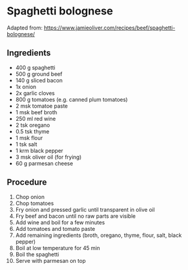 # Spaghetti bolognese
Adapted from: https://www.jamieoliver.com/recipes/beef/spaghetti-bolognese/
## Ingredients
- 400 g spaghetti
- 500 g ground beef
- 140 g sliced bacon
- 1x onion
- 2x garlic cloves
- 800 g tomatoes (e.g. canned plum tomatoes)
- 2 msk tomatoe paste
- 1 msk beef broth
- 250 ml red wine
- 2 tsk oregano
- 0.5 tsk thyme
- 1 msk flour
- 1 tsk salt
- 1 krm black pepper
- 3 msk oliver oil (for frying)
- 60 g parmesan cheese
## Procedure
1. Chop onion
2. Chop tomatoes
3. Fry onion and pressed garlic until transparent in olive oil
4. Fry beef and bacon until no raw parts are visible
5. Add wine and boil for a few minutes
6. Add tomatoes and tomato paste
7. Add remaining ingredients (broth, oregano, thyme, flour, salt, black pepper)
8. Boil at low temperature for 45 min
9. Boil the spaghetti
10. Serve with parmesan on top
